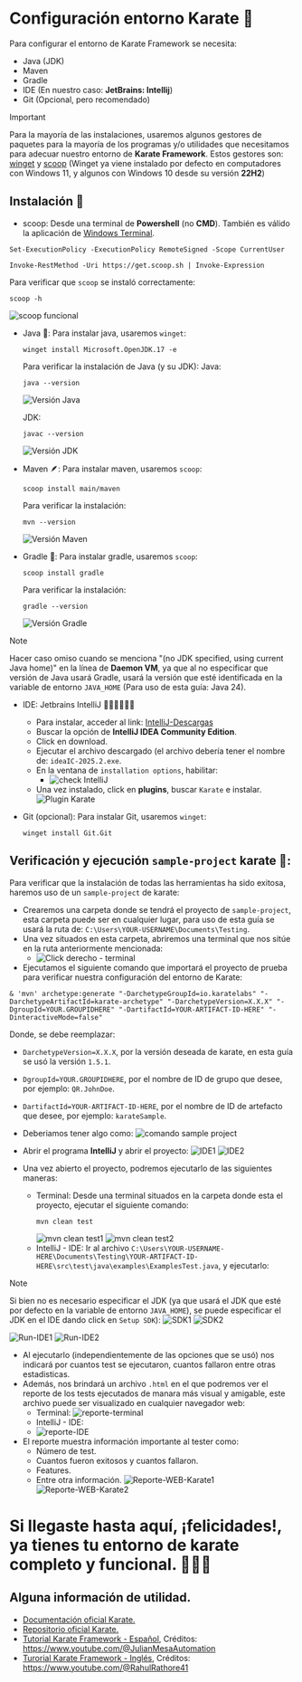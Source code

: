 # Configuración entorno Karate 🥋

Para configurar el entorno de Karate Framework se necesita:
- Java (JDK)
- Maven
- Gradle
- IDE (En nuestro caso: **JetBrains: Intellij**)
- Git (Opcional, pero recomendado)

> [!IMPORTANT]
> Para la mayoría de las instalaciones, usaremos algunos gestores de paquetes para la mayoría de los programas y/o utilidades que necesitamos para adecuar nuestro entorno de **Karate Framework**.
> Estos gestores son: [winget](https://learn.microsoft.com/es-es/windows/package-manager/winget/) y [scoop](https://scoop.sh/)
> (Winget ya viene instalado por defecto en computadores con Windows 11, y algunos con Windows 10 desde su versión **22H2**)

## Instalación 🚀

- scoop:
Desde una terminal de **Powershell** (no **CMD**). También es válido la aplicación de [Windows Terminal](https://apps.microsoft.com/detail/9n0dx20hk701?hl=es-ES&gl=co).  
```pwsh
Set-ExecutionPolicy -ExecutionPolicy RemoteSigned -Scope CurrentUser
```
```pwsh
Invoke-RestMethod -Uri https://get.scoop.sh | Invoke-Expression
```
Para verificar que `scoop` se instaló correctamente:
```pwsh
scoop -h
```
![scoop funcional](https://github.com/user-attachments/assets/26452353-ae11-44a3-8ab8-cdc0f2d48581)

- Java 🍵:
  Para instalar java, usaremos `winget`:
  ```pwsh
  winget install Microsoft.OpenJDK.17 -e
  ```
  Para verificar la instalación de Java (y su JDK):
  Java:
  ```pwsh
  java --version
  ```
  ![Versión Java](https://github.com/user-attachments/assets/9a4e47bc-e8d9-45be-ac4e-eb73323c70f1)

  JDK:
  ```pwsh
  javac --version
  ```
  ![Versión JDK](https://github.com/user-attachments/assets/8df3c5f8-8c7f-44e9-85e9-2eca652fc5ae)

- Maven 🪶:
  Para instalar maven, usaremos `scoop`:
  ```pwsh
  scoop install main/maven
  ```
  Para verificar la instalación:
  ```pwsh
  mvn --version
  ```
  ![Versión Maven](https://github.com/user-attachments/assets/e5f358fb-404e-4595-9d3d-7e3ae71e599f)

- Gradle 🐘:
  Para instalar gradle, usaremos `scoop`:
  ```pwsh
  scoop install gradle
  ```
  Para verificar la instalación:
  ```pwsh
  gradle --version
  ```
  ![Versión Gradle](https://github.com/user-attachments/assets/ab8122e5-3f21-4d33-8c46-e4acfd879e9d)
> [!NOTE]
> Hacer caso omiso cuando se menciona "(no JDK specified, using current Java home)" en la línea de **Daemon VM**, ya que al no especificar que versión de Java usará Gradle, usará la versión que esté identificada en la variable de entorno `JAVA_HOME` (Para uso de esta guía: Java 24).
  
- IDE: Jetbrains IntelliJ 👩🏿‍💻👨🏿‍💻
    - Para instalar, acceder al link: [IntelliJ-Descargas](https://www.jetbrains.com/idea/download/?section=windows)
    - Buscar la opción de **IntelliJ IDEA Community Edition**.
    - Click en download.
    - Ejecutar el archivo descargado (el archivo debería tener el nombre de: `ideaIC-2025.2.exe`.
    - En la ventana de `installation options`, habilitar:
      - ![check IntelliJ](https://github.com/user-attachments/assets/ced19437-22c3-449f-b2b6-899a58a1b9e7)
    - Una vez instalado, click en **plugins**, buscar `Karate` e instalar.
      ![Plugin Karate](https://github.com/user-attachments/assets/9b56e614-c8b2-45f7-bc0e-249a4a666cfd)

- Git (opcional):
  Para instalar Git, usaremos `winget`:
  ```pwsh
  winget install Git.Git
  ```

## Verificación y ejecución `sample-project` karate 🥋:
Para verificar que la instalación de todas las herramientas ha sido exitosa, haremos uso de un `sample-project` de karate:
- Crearemos una carpeta donde se tendrá el proyecto de `sample-project`, esta carpeta puede ser en cualquier lugar, para uso de esta guía se usará la ruta de: `C:\Users\YOUR-USERNAME\Documents\Testing`.
- Una vez situados en esta carpeta, abriremos una terminal que nos sitúe en la ruta anteriormente mencionada:
  - ![Click derecho - terminal](https://github.com/user-attachments/assets/dd7489dd-3f53-49e9-91d8-4d11310aa461)
- Ejecutamos el siguiente comando que importará el proyecto de prueba para verificar nuestra configuración del entorno de Karate:
```pwsh
& 'mvn' archetype:generate "-DarchetypeGroupId=io.karatelabs" "-DarchetypeArtifactId=karate-archetype" "-DarchetypeVersion=X.X.X" "-DgroupId=YOUR.GROUPIDHERE" "-DartifactId=YOUR-ARTIFACT-ID-HERE" "-DinteractiveMode=false"
```
Donde, se debe reemplazar:
- `DarchetypeVersion=X.X.X`, por la versión deseada de karate, en esta guía se usó la versión `1.5.1`.
- `DgroupId=YOUR.GROUPIDHERE`, por el nombre de ID de grupo que desee, por ejemplo: `QR.JohnDoe`.
- `DartifactId=YOUR-ARTIFACT-ID-HERE`, por el nombre de ID de artefacto que desee, por ejemplo: `karateSample`.

- Deberiamos tener algo como:
  ![comando sample project](https://github.com/user-attachments/assets/464220b1-bb01-4f51-a10d-1359358149d6)
- Abrir el programa **IntelliJ** y abrir el proyecto:
  ![IDE1](https://github.com/user-attachments/assets/1ee5e94a-9588-4951-96d8-583bc7bf83af)
  ![IDE2](https://github.com/user-attachments/assets/d31e604d-70f3-4799-bf1c-3595905d2d4f)
- Una vez abierto el proyecto, podremos ejecutarlo de las siguientes maneras:
  - Terminal: Desde una terminal situados en la carpeta donde esta el proyecto, ejecutar el siguiente comando:
    ```pwsh
    mvn clean test
    ```
    ![mvn clean test1](https://github.com/user-attachments/assets/4b4a62c4-d171-4a53-9a38-434fd52bf46a)
    ![mvn clean test2](https://github.com/user-attachments/assets/8b1585cd-c675-4a04-9a7c-65b515f74058)
  - IntelliJ - IDE: Ir al archivo `C:\Users\YOUR-USERNAME-HERE\Documents\Testing\YOUR-ARTIFACT-ID-HERE\src\test\java\examples\ExamplesTest.java`, y ejecutarlo:
> [!NOTE]
> Si bien no es necesario especificar el JDK (ya que usará el JDK que esté por defecto en la variable de entorno `JAVA_HOME`), se puede especificar el JDK en el IDE dando click en `Setup SDK`):
> ![SDK1](https://github.com/user-attachments/assets/b8d06f01-b466-40e5-9ac9-9abb1b9a7317)
> ![SDK2](https://github.com/user-attachments/assets/87b93549-c7ef-407a-b2b1-d771f01e6233)

![Run-IDE1](https://github.com/user-attachments/assets/3b578704-700e-43c7-86b0-550edfa40498)
![Run-IDE2](https://github.com/user-attachments/assets/a6c9104a-ecd3-45fc-b76c-28c34d16d910)
- Al ejecutarlo (independientemente de las opciones que se usó) nos indicará por cuantos test se ejecutaron, cuantos fallaron entre otras estadisticas.
- Además, nos brindará un archivo `.html` en el que podremos ver el reporte de los tests ejecutados de manara más visual y amigable, este archivo puede ser visualizado en cualquier navegador web:
  - Terminal:
    ![reporte-terminal](https://github.com/user-attachments/assets/1d5d1ea8-3c16-4a0e-82ea-7f07418a7697)
  - IntelliJ - IDE:
  - ![reporte-IDE](https://github.com/user-attachments/assets/3abad91f-e52b-47c5-8fee-097ec73221e3)
- El reporte muestra información importante al tester como:
  - Número de test.
  - Cuantos fueron exitosos y cuantos fallaron.
  - Features.
  - Entre otra información.
![Reporte-WEB-Karate1](https://github.com/user-attachments/assets/e273775d-2c6e-4233-8f87-6835698cd3bd)
![Reporte-WEB-Karate2](https://github.com/user-attachments/assets/a4888dec-3370-4c41-9182-2e6cb6c3d6f3)

# Si llegaste hasta aquí, ¡felicidades!, ya tienes tu entorno de karate completo y funcional. 🥳🥳🥳
## Alguna información de utilidad.
- [Documentación oficial Karate.](https://karatelabs.github.io/karate/)
- [Repositorio oficial Karate.](https://karatelabs.github.io/karate/)
- [Tutorial Karate Framework - Español](https://youtube.com/playlist?list=PLeo6Q1inqlOfQbhHyPDwCygeU8JELFidl&si=LPSSC1Uw2xEZ3nkG), Créditos: https://www.youtube.com/@JulianMesaAutomation
- [Turorial Karate Framework - Inglés](https://youtube.com/playlist?list=PLlsKgYi2Lw72TXZxTNVvRn7A8IznAJcz2&si=xcNcn3ml1d4xpjAv), Créditos: https://www.youtube.com/@RahulRathore41
